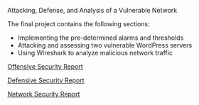 Attacking, Defense, and Analysis of a Vulnerable Network

The final project contains the following sections:

- Implementing the pre-determined alarms and thresholds
- Attacking and assessing two vulnerable WordPress servers
- Using Wireshark to analyze malicious network traffic

[Offensive Security Report](/YargiC5/Cybersecurity-Project-3-Final-Engagement/blob/main/Offensive%20Security%20Report.pdf)

[Defensive Security Report](/YargiC5/Cybersecurity-Project-3-Final-Engagement/blob/main/Defensive%20Security%20Report.pdf)

[Network Security Report](/YargiC5/Cybersecurity-Project-3-Final-Engagement/blob/main/Network%20Analysis%20Report.pdf)